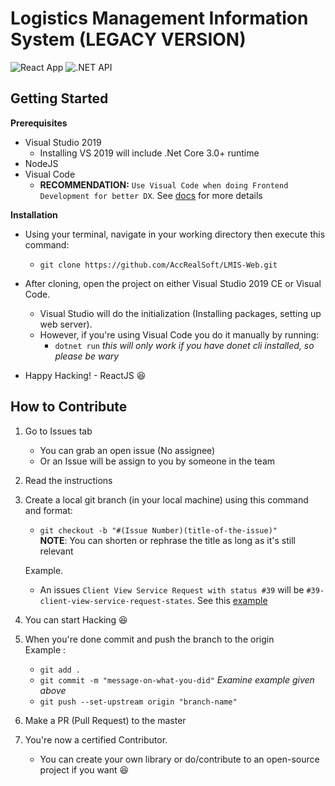 # Logistics Management Information System (LEGACY VERSION)
![React App](https://github.com/AccRealSoft/LMIS-Web/workflows/React%20App/badge.svg?branch=master)
![.NET API](https://github.com/AccRealSoft/LMIS-Web/workflows/.NET%20API/badge.svg?branch=master)

## Getting Started

**Prerequisites**
- Visual Studio 2019
  - Installing VS 2019 will include .Net Core 3.0+ runtime
- NodeJS
- Visual Code
  - **RECOMMENDATION:** `Use Visual Code when doing Frontend Development for better DX`. See [docs](./ClientApp/README.md) for more details

**Installation**
- Using your terminal, navigate in your working directory then execute this command:
  - `git clone https://github.com/AccRealSoft/LMIS-Web.git`

- After cloning, open the project on either Visual Studio 2019 CE or Visual Code.
   - Visual Studio will do the initialization (Installing packages, setting up web server).
   - However, if you're using Visual Code you do it manually by running:
      - `dotnet run` *this will only work if you have donet cli installed, so please be wary*
- Happy Hacking! - ReactJS 😆

## How to Contribute

1. Go to Issues tab
    - You can grab an open issue (No assignee)
    - Or an Issue will be assign to you by someone in the team

2. Read the instructions

3. Create a local git branch (in your local machine) using this command and format:
    - `git checkout -b "#(Issue Number)(title-of-the-issue)"` </br> 
    **NOTE**: You can shorten or rephrase the title as long as it's still relevant  </br>

    Example. 
      - An issues `Client View Service Request with status #39` will be `#39-client-view-service-request-states`. See this [example](https://github.com/AccRealSoft/LMIS-Web/issues/39) 

4. You can start Hacking 😆

5. When you're done commit and push the branch to the origin </br>
    Example :
    - `git add .`
    - `git commit -m "message-on-what-you-did"` *Examine example given above*
    - `git push --set-upstream origin "branch-name"`

6. Make a PR (Pull Request) to the master

7. You're now a certified Contributor. 
    - You can create your own library or do/contribute to an open-source project if you want 😆
